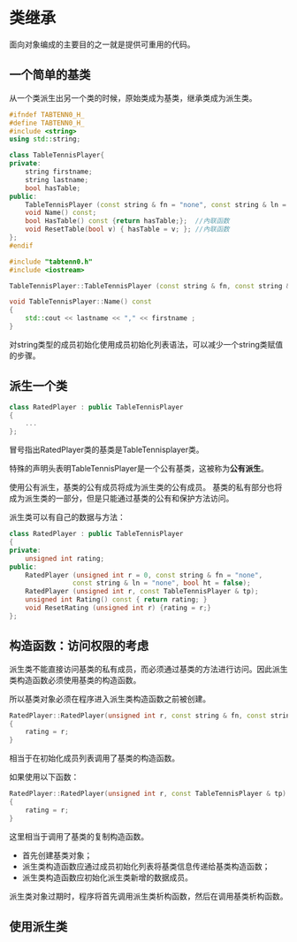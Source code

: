 # 类继承

面向对象编成的主要目的之一就是提供可重用的代码。

## 一个简单的基类

从一个类派生出另一个类的时候，原始类成为基类，继承类成为派生类。

```c++
#ifndef TABTENN0_H_
#define TABTENN0_H_
#include <string>
using std::string;

class TableTennisPlayer{
private:
    string firstname;
    string lastname;
    bool hasTable;
public:
    TableTennisPlayer (const string & fn = "none", const string & ln = "none", bool ht = false);
    void Name() const;
    bool HasTable() const {return hasTable;};  //內联函数
    void ResetTable(bool v) { hasTable = v; }; //內联函数
};
#endif
```

```c++
#include "tabtenn0.h"
#include <iostream>

TableTennisPlayer::TableTennisPlayer (const string & fn, const string & ln, bool ht) : firstname(fn), lastname(ln),  hasTable(ht){}

void TableTennisPlayer::Name() const
{
    std::cout << lastname << "," << firstname ;
}
```

对string类型的成员初始化使用成员初始化列表语法，可以减少一个string类赋值的步骤。

## 派生一个类

```c++
class RatedPlayer : public TableTennisPlayer
{
    ...
};
```

冒号指出RatedPlayer类的基类是TableTennisplayer类。

特殊的声明头表明TableTennisPlayer是一个公有基类，这被称为**公有派生**。

使用公有派生，基类的公有成员将成为派生类的公有成员。
基类的私有部分也将成为派生类的一部分，但是只能通过基类的公有和保护方法访问。

派生类可以有自己的数据与方法：

```c++
class RatedPlayer : public TableTennisPlayer
{
private:
    unsigned int rating;
public:
    RatedPlayer (unsigned int r = 0, const string & fn = "none",
                const string & ln = "none", bool ht = false);
    RatedPlayer (unsigned int r, const TableTennisPlayer & tp);
    unsigned int Rating() const { return rating; }
    void ResetRating (unsigned int r) {rating = r;}
};
```

## 构造函数：访问权限的考虑

派生类不能直接访问基类的私有成员，而必须通过基类的方法进行访问。因此派生类构造函数必须使用基类的构造函数。

所以基类对象必须在程序进入派生类构造函数之前被创建。

```c++
RatedPlayer::RatedPlayer(unsigned int r, const string & fn, const string & ln, bool ht) : TableTennisPlayer(fn, ln, ht)
{
    rating = r;
}
```

相当于在初始化成员列表调用了基类的构造函数。

如果使用以下函数：

```c++
RatedPlayer::RatedPlayer(unsigned int r, const TableTennisPlayer & tp) : TableTennisPlayer(tp)
{
    rating = r;
}
```

这里相当于调用了基类的复制构造函数。

- 首先创建基类对象；
- 派生类构造函数应通过成员初始化列表将基类信息传递给基类构造函数；
- 派生类构造函数应初始化派生类新增的数据成员。

派生类对象过期时，程序将首先调用派生类析构函数，然后在调用基类析构函数。

## 使用派生类

